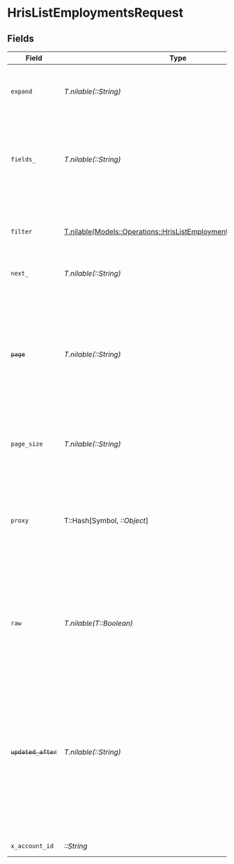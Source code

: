 # HrisListEmploymentsRequest


## Fields

| Field                                                                                                                                                                                                                                                                                                                     | Type                                                                                                                                                                                                                                                                                                                      | Required                                                                                                                                                                                                                                                                                                                  | Description                                                                                                                                                                                                                                                                                                               | Example                                                                                                                                                                                                                                                                                                                   |
| ------------------------------------------------------------------------------------------------------------------------------------------------------------------------------------------------------------------------------------------------------------------------------------------------------------------------- | ------------------------------------------------------------------------------------------------------------------------------------------------------------------------------------------------------------------------------------------------------------------------------------------------------------------------- | ------------------------------------------------------------------------------------------------------------------------------------------------------------------------------------------------------------------------------------------------------------------------------------------------------------------------- | ------------------------------------------------------------------------------------------------------------------------------------------------------------------------------------------------------------------------------------------------------------------------------------------------------------------------- | ------------------------------------------------------------------------------------------------------------------------------------------------------------------------------------------------------------------------------------------------------------------------------------------------------------------------- |
| `expand`                                                                                                                                                                                                                                                                                                                  | *T.nilable(::String)*                                                                                                                                                                                                                                                                                                     | :heavy_minus_sign:                                                                                                                                                                                                                                                                                                        | The comma separated list of fields that will be expanded in the response                                                                                                                                                                                                                                                  | groups                                                                                                                                                                                                                                                                                                                    |
| `fields_`                                                                                                                                                                                                                                                                                                                 | *T.nilable(::String)*                                                                                                                                                                                                                                                                                                     | :heavy_minus_sign:                                                                                                                                                                                                                                                                                                        | The comma separated list of fields that will be returned in the response (if empty, all fields are returned)                                                                                                                                                                                                              | id,remote_id,employee_id,remote_employee_id,job_title,pay_rate,pay_period,pay_frequency,pay_currency,fte,effective_date,employment_type,employment_contract_type,work_time,payroll_code,created_at,updated_at,start_date,end_date,active,department,team,cost_center,cost_centers,division,job,type,contract_type,manager |
| `filter`                                                                                                                                                                                                                                                                                                                  | [T.nilable(Models::Operations::HrisListEmploymentsQueryParamFilter)](../../models/operations/hrislistemploymentsqueryparamfilter.md)                                                                                                                                                                                      | :heavy_minus_sign:                                                                                                                                                                                                                                                                                                        | Filter parameters that allow greater customisation of the list response                                                                                                                                                                                                                                                   |                                                                                                                                                                                                                                                                                                                           |
| `next_`                                                                                                                                                                                                                                                                                                                   | *T.nilable(::String)*                                                                                                                                                                                                                                                                                                     | :heavy_minus_sign:                                                                                                                                                                                                                                                                                                        | The unified cursor                                                                                                                                                                                                                                                                                                        |                                                                                                                                                                                                                                                                                                                           |
| ~~`page`~~                                                                                                                                                                                                                                                                                                                | *T.nilable(::String)*                                                                                                                                                                                                                                                                                                     | :heavy_minus_sign:                                                                                                                                                                                                                                                                                                        | : warning: ** DEPRECATED **: This will be removed in a future release, please migrate away from it as soon as possible.<br/><br/>The page number of the results to fetch                                                                                                                                                  |                                                                                                                                                                                                                                                                                                                           |
| `page_size`                                                                                                                                                                                                                                                                                                               | *T.nilable(::String)*                                                                                                                                                                                                                                                                                                     | :heavy_minus_sign:                                                                                                                                                                                                                                                                                                        | The number of results per page (default value is 25)                                                                                                                                                                                                                                                                      |                                                                                                                                                                                                                                                                                                                           |
| `proxy`                                                                                                                                                                                                                                                                                                                   | T::Hash[Symbol, *::Object*]                                                                                                                                                                                                                                                                                               | :heavy_minus_sign:                                                                                                                                                                                                                                                                                                        | Query parameters that can be used to pass through parameters to the underlying provider request by surrounding them with 'proxy' key                                                                                                                                                                                      |                                                                                                                                                                                                                                                                                                                           |
| `raw`                                                                                                                                                                                                                                                                                                                     | *T.nilable(T::Boolean)*                                                                                                                                                                                                                                                                                                   | :heavy_minus_sign:                                                                                                                                                                                                                                                                                                        | Indicates that the raw request result should be returned in addition to the mapped result (default value is false)                                                                                                                                                                                                        |                                                                                                                                                                                                                                                                                                                           |
| ~~`updated_after`~~                                                                                                                                                                                                                                                                                                       | *T.nilable(::String)*                                                                                                                                                                                                                                                                                                     | :heavy_minus_sign:                                                                                                                                                                                                                                                                                                        | : warning: ** DEPRECATED **: This will be removed in a future release, please migrate away from it as soon as possible.<br/><br/>Use a string with a date to only select results updated after that given date                                                                                                            | 2020-01-01T00:00:00.000Z                                                                                                                                                                                                                                                                                                  |
| `x_account_id`                                                                                                                                                                                                                                                                                                            | *::String*                                                                                                                                                                                                                                                                                                                | :heavy_check_mark:                                                                                                                                                                                                                                                                                                        | The account identifier                                                                                                                                                                                                                                                                                                    |                                                                                                                                                                                                                                                                                                                           |